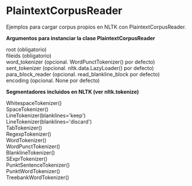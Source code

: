 PlaintextCorpusReader
=====================

Ejemplos para cargar corpus propios en NLTK con PlaintextCorpusReader.


<strong>Argumentos para instanciar la clase PlaintextCorpusReader</strong>

root                        (obligatorio)<br />
fileids                     (obligatorio)<br />
word_tokenizer              (opcional. WordPunctTokenizer() por defecto)<br />
sent_tokenizer              (opcional. nltk.data.LazyLoader() por defecto)<br />
para_block_reader           (opcional. read_blankline_block por defecto)<br />
encoding                    (opcional. None por defecto)<br />


<strong>Segmentadores incluidos en NLTK (ver nltk.tokenize)</strong>

WhitespaceTokenizer()<br />
SpaceTokenizer()<br />
LineTokenizer(blanklines='keep')<br />
LineTokenizer(blanklines='discard')<br />
TabTokenizer()<br />
RegexpTokenizer()<br />
    WordTokenizer()<br />
    WordPunctTokenizer()<br />
    BlanklineTokenizer()<br />
SExprTokenizer()<br />
PunktSentenceTokenizer()<br />
PunktWordTokenizer()<br />
TreebankWordTokenizer()<br />
